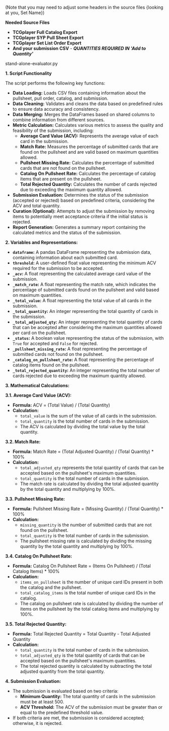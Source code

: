 (Note that you may need to adjust some headers in the source files {looking at you, Set Name})

**Needed Source Files**
- **TCGplayer Full Catalog Export**
- **TCGplayer SYP Pull Sheet Export**
- **TCGplayer Set List Order Export**
- **And your submission CSV** - ***QUANTITIES REQUIRED IN 'Add to Quantity'***

stand-alone-evaluator.py

**1. Script Functionality**

The script performs the following key functions:

- **Data Loading:** Loads CSV files containing information about the pullsheet, pull order, catalog, and submission.
- **Data Cleaning:** Validates and cleans the data based on predefined rules to ensure data accuracy and consistency.
- **Data Merging:** Merges the DataFrames based on shared columns to combine information from different sources.
- **Metric Calculation:** Calculates various metrics to assess the quality and feasibility of the submission, including:
    - **Average Card Value (ACV):** Represents the average value of each card in the submission.
    - **Match Rate:** Measures the percentage of submitted cards that are found on the pullsheet and are valid based on maximum quantities allowed.
    - **Pullsheet Missing Rate:** Calculates the percentage of submitted cards that are not found on the pullsheet.
    - **Catalog On Pullsheet Rate:** Calculates the percentage of catalog items that are present on the pullsheet.
    - **Total Rejected Quantity:** Calculates the number of cards rejected due to exceeding the maximum quantity allowed.
- **Submission Evaluation:** Determines the status of the submission (accepted or rejected) based on predefined criteria, considering the ACV and total quantity.
- **Curation (Optional):** Attempts to adjust the submission by removing items to potentially meet acceptance criteria if the initial status is rejected.
- **Report Generation:** Generates a summary report containing the calculated metrics and the status of the submission.

**2. Variables and Representations:**

- **`dataframe`:** A pandas DataFrame representing the submission data, containing information about each submitted card.
- **`threshold`:** A user-defined float value representing the minimum ACV required for the submission to be accepted.
- **`_acv`:** A float representing the calculated average card value of the submission.
- **`_match_rate`:** A float representing the match rate, which indicates the percentage of submitted cards found on the pullsheet and valid based on maximum quantities.
- **`_total_value`:** A float representing the total value of all cards in the submission.
- **`_total_quantity`:** An integer representing the total quantity of cards in the submission.
- **`_total_adjusted_qty`:** An integer representing the total quantity of cards that can be accepted after considering the maximum quantities allowed per card on the pullsheet.
- **`_status`:** A boolean value representing the status of the submission, with `True` for accepted and `False` for rejected.
- **`_pullsheet_missing_rate`:** A float representing the percentage of submitted cards not found on the pullsheet.
- **`_catalog_on_pullsheet_rate`:** A float representing the percentage of catalog items found on the pullsheet.
- **`_total_rejected_quantity`:** An integer representing the total number of cards rejected due to exceeding the maximum quantity allowed.

**3. Mathematical Calculations:**

**3.1. Average Card Value (ACV):**

- **Formula:** ACV = (Total Value) / (Total Quantity)
- **Calculation:**
    - `total_value` is the sum of the value of all cards in the submission.
    - `total_quantity` is the total number of cards in the submission.
    - The ACV is calculated by dividing the total value by the total quantity.

**3.2. Match Rate:**

- **Formula:** Match Rate = (Total Adjusted Quantity) / (Total Quantity) * 100%
- **Calculation:**
    - `total_adjusted_qty` represents the total quantity of cards that can be accepted based on the pullsheet's maximum quantities.
    - `total_quantity` is the total number of cards in the submission.
    - The match rate is calculated by dividing the total adjusted quantity by the total quantity and multiplying by 100%.

**3.3. Pullsheet Missing Rate:**

- **Formula:** Pullsheet Missing Rate = (Missing Quantity) / (Total Quantity) * 100%
- **Calculation:**
    - `missing_quantity` is the number of submitted cards that are not found on the pullsheet.
    - `total_quantity` is the total number of cards in the submission.
    - The pullsheet missing rate is calculated by dividing the missing quantity by the total quantity and multiplying by 100%.

**3.4. Catalog On Pullsheet Rate:**

- **Formula:** Catalog On Pullsheet Rate = (Items On Pullsheet) / (Total Catalog Items) * 100%
- **Calculation:**
    - `items_on_pullsheet` is the number of unique card IDs present in both the catalog and the pullsheet.
    - `total_catalog_items` is the total number of unique card IDs in the catalog.
    - The catalog on pullsheet rate is calculated by dividing the number of items on the pullsheet by the total catalog items and multiplying by 100%.

**3.5. Total Rejected Quantity:**

- **Formula:** Total Rejected Quantity = Total Quantity - Total Adjusted Quantity
- **Calculation:**
    - `total_quantity` is the total number of cards in the submission.
    - `total_adjusted_qty` is the total quantity of cards that can be accepted based on the pullsheet's maximum quantities.
    - The total rejected quantity is calculated by subtracting the total adjusted quantity from the total quantity.

**4. Submission Evaluation:**

- The submission is evaluated based on two criteria:
    - **Minimum Quantity:** The total quantity of cards in the submission must be at least 500.
    - **ACV Threshold:** The ACV of the submission must be greater than or equal to the predefined threshold value.
- If both criteria are met, the submission is considered accepted; otherwise, it is rejected.

